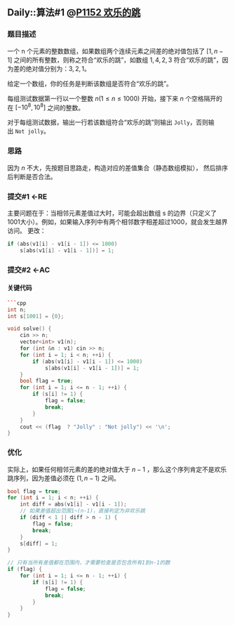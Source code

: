 ## Daily::算法#1 @[P1152 欢乐的跳](https://www.luogu.com.cn/problem/P1152)
### 题目描述
一个 n 个元素的整数数组，如果数组两个连续元素之间差的绝对值包括了 $[1,n−1]$ 之间的所有整数，则称之符合“欢乐的跳”，如数组 ${1,4,2,3}$ 符合“欢乐的跳”，因为差的绝对值分别为：$3,2,1$。

给定一个数组，你的任务是判断该数组是否符合“欢乐的跳”。

每组测试数据第一行以一个整数 $n(1≤n≤1000)$ 开始，接下来 $n$ 个空格隔开的在 $[−10^8,10^8]$ 之间的整数。

对于每组测试数据，输出一行若该数组符合“欢乐的跳”则输出 `Jolly`，否则输出 `Not jolly`。

### 思路
因为 $n$ 不大，先按题目思路走，构造对应的差值集合（静态数组模拟），
然后排序后判断是否合法。

### 提交#1 <-RE
主要问题在于：当相邻元素差值过大时，可能会超出数组 s 的边界（只定义了1001大小）。例如，如果输入序列中有两个相邻数字相差超过1000，就会发生越界访问。
更改：
```cpp
if (abs(v1[i] - v1[i - 1]) <= 1000)
	s[abs(v1[i] - v1[i - 1])] = 1;
```

### 提交#2 <-AC
#### 关键代码
```cpp
```cpp
int n;
int s[1001] = {0};

void solve() {
    cin >> n;
    vector<int> v1(n);
    for (int &n : v1) cin >> n;
    for (int i = 1; i < n; ++i) {
        if (abs(v1[i] - v1[i - 1]) <= 1000) 
            s[abs(v1[i] - v1[i - 1])] = 1;
    }
    bool flag = true;
    for (int i = 1; i <= n - 1; ++i) {
        if (s[i] != 1) {
            flag = false;
            break;
        }
    }
    cout << (flag  ? "Jolly" : "Not jolly") << '\n';
}

```

### 优化
实际上，如果任何相邻元素的差的绝对值大于 $n-1$ ，那么这个序列肯定不是欢乐跳序列，因为差值必须在 $(1, n-1)$ 之间。
```cpp
bool flag = true;
for (int i = 1; i < n; ++i) {
	int diff = abs(v1[i] - v1[i - 1]);
	// 如果差值超出范围1~(n-1)，直接判定为非欢乐跳
	if (diff < 1 || diff > n - 1) {
		flag = false;
		break;
	}
	s[diff] = 1;
}
```

```cpp
// 只有当所有差值都在范围内，才需要检查是否包含所有1到n-1的数
if (flag) {
	for (int i = 1; i <= n - 1; ++i) {
		if (s[i] != 1) {
			flag = false;
			break;
		}
	}
}
```

